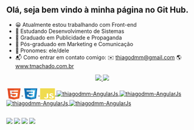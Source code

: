 ## Olá, seja bem vindo à minha página no Git Hub.

- 😀 Atualmente estou trabalhando com Front-end
- 📖 Estudando Desenvolvimento de Sistemas
- 📃 Graduado em Publicidade e Propaganda
- 📜 Pós-graduado em Marketing e Comunicação
- 🗿 Pronomes: ele/dele
- 📬 Como entrar em contato comigo:
✉️ thiagodmm@gmail.com
🌎 www.tmachado.com.br

<div align="center">
  <a href="https://github.com/thiagodmm">
  <img height="180em" src="https://github-readme-stats.vercel.app/api?username=thiagodmm&show_icons=true&theme=dracula&include_all_commits=true&count_private=true"/>
  <img height="180em" src="https://github-readme-stats.vercel.app/api/top-langs/?username=thiagodmm&layout=compact&langs_count=7&theme=dracula"/>
</div>

  <div style="display: inline_block"><br>
  <img align="center" alt="thiagodmm-HTML" height="30" width="40" src="https://raw.githubusercontent.com/devicons/devicon/master/icons/html5/html5-original.svg">
  <img align="center" alt="thiagodmm-CSS" height="30" width="40" src="https://raw.githubusercontent.com/devicons/devicon/master/icons/css3/css3-original.svg">
  <img align="center" alt="thiagodmm-Js" height="30" width="40" src="https://raw.githubusercontent.com/devicons/devicon/master/icons/javascript/javascript-plain.svg">
  <img align="center" alt="thiagodmm-AngularJs" height="30" width="40" src="https://cdn.jsdelivr.net/gh/devicons/devicon/icons/angularjs/angularjs-original.svg" />
  <img align="center" alt="thiagodmm-AngularJs" height="30" width="40" src="https://cdn.jsdelivr.net/gh/devicons/devicon/icons/wordpress/wordpress-original.svg" />
  <img align="center" alt="thiagodmm-AngularJs" height="30" width="40" src="https://cdn.jsdelivr.net/gh/devicons/devicon/icons/woocommerce/woocommerce-original.svg" />
  <img align="center" alt="thiagodmm-AngularJs" height="30" width="40"  src="https://cdn.jsdelivr.net/gh/devicons/devicon/icons/git/git-original.svg" />
  </div>
  
##
  
  <div>
<a href="https://www.youtube.com/channel/UC1PFESG2A5yKMzWbXLq0pSQ" target="_blank"><img src="https://img.shields.io/badge/YouTube-FF0000?style=for-the-badge&logo=youtube&logoColor=white" target="_blank"></a>
  <a href="https://instagram.com/thiagodmm" target="_blank"><img src="https://img.shields.io/badge/-Instagram-%23E4405F?style=for-the-badge&logo=instagram&logoColor=white" target="_blank"></a>
  <a href = "mailto:thiagodmm@gmail.com"><img src="https://img.shields.io/badge/-Gmail-%23333?style=for-the-badge&logo=gmail&logoColor=white" target="_blank"></a>
  <a href="https://www.linkedin.com/in/thiagodmm/" target="_blank"><img src="https://img.shields.io/badge/-LinkedIn-%230077B5?style=for-the-badge&logo=linkedin&logoColor=white" target="_blank"></a> 
  </div>
  
  
